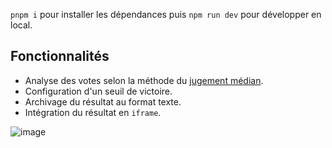 `pnpm i` pour installer les dépendances puis `npm run dev` pour développer en local.

## Fonctionnalités

- Analyse des votes selon la méthode du [jugement médian](https://fr.wikipedia.org/wiki/Jugement_usuel).
- Configuration d'un seuil de victoire.
- Archivage du résultat au format texte.
- Intégration du résultat en `iframe`.

![image](https://github.com/user-attachments/assets/336b051a-3349-40d6-bc56-fd80250154ae)
